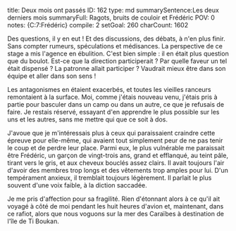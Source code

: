 title:          Deux mois ont passés
ID:             162
type:           md
summarySentence:Les deux derniers mois
summaryFull:    Ragots, bruits de couloir et Frédéric 
POV:            0
notes:          {C:7:Frédéric}
compile:        2
setGoal:        260
charCount:      1602


Des questions, il y en eut ! Et des discussions, des débats, à n'en plus finir. Sans compter rumeurs, spéculations et médisances. La perspective de ce stage a mis l'agence en ébulition. C'est bien simple : il en était plus question que du boulot. Est-ce que la direction participerait ? Par quelle faveur un tel était dispensé ? La patronne allait participer ? Vaudrait mieux être dans son équipe et aller dans son sens !

Les antagonismes en étaient exacerbés, et toutes les vieilles ranceurs remontaient à la surface. Moi, comme j'étais nouveau venu, j'étais pris à partie pour basculer dans un camp ou dans un autre, ce que je refusais de faire. Je restais réservé, essayant d'en apprendre le plus possible sur les uns et les autres, sans me mettre qui que ce soit à dos.

J'avoue que je m'intéressais plus à ceux qui paraissaient craindre cette épreuve pour elle-même, qui avaient tout simplement peur de ne pas tenir le coup et de perdre leur place. Parmi eux, le plus vulnérable me paraissait être Frédéric, un garçon de vingt-trois ans, grand et efflanqué, au teint pâle, tirant vers le gris, et aux cheveux bouclés assez clairs. Il avait toujours l'air d'avoir des membres trop longs et des vêtements trop amples pour lui. D'un tempérament anxieux, il tremblait toujours légèrement. Il parlait le plus souvent d'une voix faible, à la diction saccadée.

Je me pris d'affection pour sa fragilité. Rien d'étonnant alors à ce qu'il ait voyagé à côté de moi pendant les huit heures d'avion et, maintenant, dans ce rafiot, alors que nous voguons sur la mer des Caraïbes à destination de l'île de Ti Boukan.